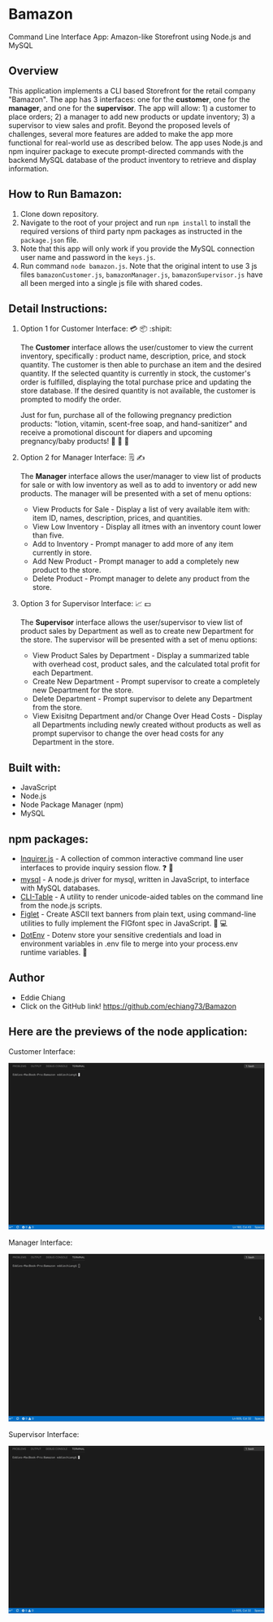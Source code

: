 # Bamazon
Command Line Interface App: Amazon-like Storefront using Node.js and MySQL


## Overview
This application implements a CLI based Storefront for the retail company "Bamazon".  The app has 3 interfaces: one for the **customer**, one for the **manager**, and one for the **supervisor**.  The app will allow: 1) a customer to place orders; 2) a manager to add new products or update inventory; 3) a supervisor to view sales and profit.  Beyond the proposed levels of challenges, several more features are added to make the app more functional for real-world use as described below. The app uses Node.js and npm inquirer package to execute prompt-directed commands with the backend MySQL database of the product inventory to retrieve and display information.

## How to Run Bamazon:

1. Clone down repository.
2. Navigate to the root of your project and run `npm install` to install the required versions of third party npm packages as instructed in the `package.json` file.
3. Note that this app will only work if you provide the MySQL connection user name and password in the `keys.js`.
4. Run command `node bamazon.js`.  Note that the original intent to use 3 js files `bamazonCustomer.js`, `bamazonManager.js`, `bamazonSupervisor.js` have all been merged into a single js file with shared codes.


## Detail Instructions:
1. Option 1 for Customer Interface: :credit_card: :package: :shipit:

   The **Customer** interface allows the user/customer to view the current inventory, specifically : product name, description, price, and stock quantity. The customer is then able to purchase an item and the desired quantity. If the selected quantity is currently in stock, the customer's order is fulfilled, displaying the total purchase price and updating the store database. If the desired quantity is not available, the customer is prompted to modify the order.

   Just for fun, purchase all of the following pregnancy prediction products: "lotion, vitamin, scent-free soap, and hand-sanitizer" and receive a promotional discount for diapers and upcoming pregnancy/baby products! :tada: :baby: :baby_bottle:

2. Option 2 for Manager Interface: :spiral_notepad: :writing_hand:
     
   The **Manager** interface allows the user/manager to view list of products for sale or with low inventory as well as to add to inventory or add new products. The manager will be presented with a set of menu options:

    * View Products for Sale - Display a list of very available item with: item ID, names, description, prices, and quantities.
    * View Low Inventory - Display all itmes with an inventory count lower than five.
    * Add to Inventory - Prompt manager to add more of any item currently in store.
    * Add New Product - Prompt manager to add a completely new product to the store.
    * Delete Product - Prompt manager to delete any product from the store.

3. Option 3 for Supervisor Interface: :chart_with_upwards_trend: :dollar:
     
   The **Supervisor** interface allows the user/supervisor to view list of product sales by Department as well as to create new Department for the store. The supervisor will be presented with a set of menu options:

    * View Product Sales by Department - Display a summarized table with overhead cost, product sales, and the calculated total profit for each Department.
    * Create New Department - Prompt supervisor to create a completely new Department for the store.
    * Delete Department - Prompt supervisor to delete any Department from the store.
    * View Exisitng Department and/or Change Over Head Costs - Display all Departments including newly created without products as well as prompt supervisor to change the over head costs for any Department in the store.


## Built with:
* JavaScript
* Node.js
* Node Package Manager (npm)
* MySQL

## npm packages: 
* [Inquirer.js](https://www.npmjs.com/package/inquirer) - A collection of common interactive command line user interfaces to provide inquiry session flow. :question: :speech_balloon:
* [mysql](https://www.npmjs.com/package/mysql) - A node.js driver for mysql, written in JavaScript, to interface with MySQL databases.
* [CLI-Table](https://www.npmjs.com/package/cli-table) - A utility to render unicode-aided tables on the command line from the node.js scripts.
* [Figlet](https://www.npmjs.com/package/figlet) - Create ASCII text banners from plain text, using command-line utilities to fully implement the FIGfont spec in JavaScript. :pencil: :computer:
* [DotEnv](https://www.npmjs.com/package/dotenv) - Dotenv store your sensitive credentials and load in environment variables in .env file to merge into your process.env runtime variables. :closed_lock_with_key:


## Author
* Eddie Chiang
* Click on the GitHub link!
https://github.com/echiang73/Bamazon


## Here are the previews of the node application:

Customer Interface:

![](nodepreview1.gif "gif")


Manager Interface:

![](nodepreview2.gif "gif")


Supervisor Interface:

![](nodepreview3.gif "gif")
